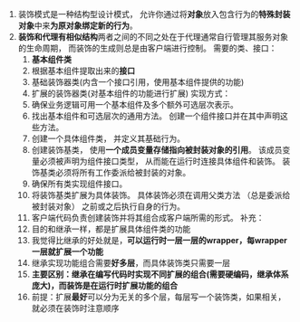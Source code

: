 1. 装饰模式是一种结构型设计模式， 允许你通过将**对象**放入包含行为的**特殊封装对象**中来**为原对象绑定新的行为**。 
2. **装饰和代理有相似结构**两者之间的不同之处在于代理通常自行管理其服务对象的生命周期， 而装饰的生成则总是由客户端进行控制。
需要的类、接口：
    1. **基本组件类**
    2. 根据基本组件提取出来的**接口**
    3. 基础装饰器类(内含一个接口引用，使用基本组件提供的功能)
    4. 扩展的装饰器类(对基本组件的功能进行扩展)
实现方式：
    1. 确保业务逻辑可用一个基本组件及多个额外可选层次表示。
    2. 找出基本组件和可选层次的通用方法。 创建一个组件接口并在其中声明这些方法。
    3. 创建一个具体组件类， 并定义其基础行为。
    4. 创建装饰基类， 使用**一个成员变量存储指向被封装对象的引用**。 该成员变量必须被声明为组件接口类型， 从而能在运行时连接具体组件和装饰。 装饰基类必须将所有工作委派给被封装的对象。
    5. 确保所有类实现组件接口。
    6. 将装饰基类扩展为具体装饰。 具体装饰必须在调用父类方法 （总是委派给被封装对象） 之前或之后执行自身的行为。
    7. 客户端代码负责创建装饰并将其组合成客户端所需的形式。
补充：
    1. 目的和继承一样，都是扩展具体组件类的功能
    2. 我觉得比继承的好处就是，**可以运行时一层一层的wrapper，每wrapper一层就扩展一个功能**
    3. 继承实现功能组合需要**好多层**，而具体装饰类只需要一层
    4. **主要区别：继承在编写代码时实现不同扩展的组合(需要硬编码，继承体系庞大)，而装饰是在运行时扩展功能的组合**
    5. 前提：扩展**最好**可以分为无关的多个层，每层写一个装饰类，如果相关，就必须在装饰时注意顺序